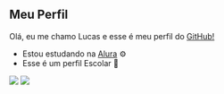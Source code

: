## Meu Perfil  

Olá, eu me chamo Lucas e esse é meu perfil do [GitHub!](https://github.com)

- Estou estudando na [Alura](https://www.alura.com.br) ⚙️
- Esse é um perfil Escolar 🏫


![](https://media.tenor.com/8ibZa9pbjl8AAAAi/luigi-mario-and-luigi.gif) ![](https://media1.tenor.com/m/l54Lwrr7EToAAAAC/mario.gif)

